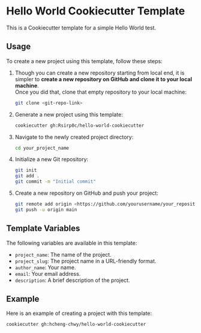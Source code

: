 # Hello World Cookiecutter Template

This is a Cookiecutter template for a simple Hello World test.

## Usage

To create a new project using this template, follow these steps:

1. Though you can create a new repository starting from local end, it is simpler to **create a new repository on GitHub and clone it to your local machine**. <br>Once you did that, clone that empty repository to your local machine:
    ```bash
    git clone <git-repo-link>
    ```
2. Generate a new project using this template:
    ```bash
    cookiecutter gh:Rsirp0c/hello-world-cookiecutter
    ```

3. Navigate to the newly created project directory:
    ```bash
    cd your_project_name
    ```

4. Initialize a new Git repository:
    ```bash
    git init
    git add .
    git commit -m "Initial commit"
    ```

5. Create a new repository on GitHub and push your project:
    ```bash
    git remote add origin <https://github.com/yourusername/your_repository_name.git>
    git push -u origin main
    ```

## Template Variables

The following variables are available in this template:

- `project_name`: The name of the project.
- `project_slug`: The project name in a URL-friendly format.
- `author_name`: Your name.
- `email`: Your email address.
- `description`: A brief description of the project.

## Example

Here is an example of creating a project with this template:

```bash
cookiecutter gh:hcheng-chwy/hello-world-cookiecutter
